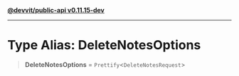 [**@devvit/public-api v0.11.15-dev**](../../README.md)

---

# Type Alias: DeleteNotesOptions

> **DeleteNotesOptions** = `Prettify`\<`DeleteNotesRequest`\>
